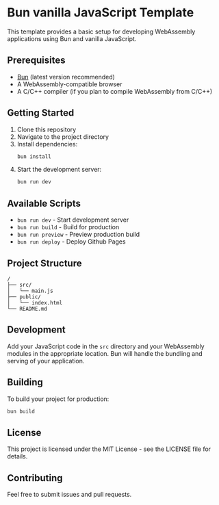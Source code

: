 # Bun vanilla JavaScript Template

This template provides a basic setup for developing WebAssembly applications using Bun and vanilla JavaScript.

## Prerequisites

- [Bun](https://bun.sh/) (latest version recommended)
- A WebAssembly-compatible browser
- A C/C++ compiler (if you plan to compile WebAssembly from C/C++)

## Getting Started

1. Clone this repository
2. Navigate to the project directory
3. Install dependencies:
   ```bash
   bun install
   ```
4. Start the development server:
   ```bash
   bun run dev
   ```

## Available Scripts

- `bun run dev` - Start development server
- `bun run build` - Build for production
- `bun run preview` - Preview production build
- `bun run deploy` - Deploy Github Pages

## Project Structure

```
/
├── src/
│   └── main.js
├── public/
│   └── index.html
└── README.md
```

## Development

Add your JavaScript code in the `src` directory and your WebAssembly modules in the appropriate location. Bun will handle the bundling and serving of your application.

## Building

To build your project for production:

```bash
bun build
```

## License

This project is licensed under the MIT License - see the LICENSE file for details.

## Contributing

Feel free to submit issues and pull requests.
